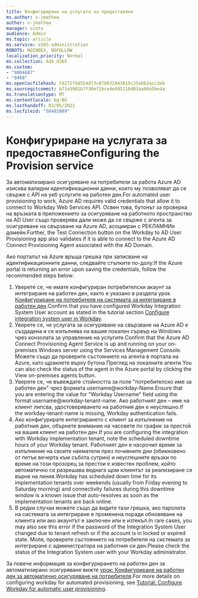 ```yaml
---
title: Конфигуриране на услугата за предоставяне
ms.author: v-jmathew
author: v-jmathew
manager: scotv
audience: Admin
ms.topic: article
ms.service: o365-administration
ROBOTS: NOINDEX, NOFOLLOW
localization_priority: Normal
ms.collection: Adm_O365
ms.custom:
- "9004687"
- "8468"
ms.openlocfilehash: fd272f8d554d73c87b832443815c25ebb2acc3eb
ms.sourcegitcommit: b71e5981b7f30ef2bce4e695118d03aa68a5be4a
ms.translationtype: MT
ms.contentlocale: bg-BG
ms.lasthandoff: 03/05/2021
ms.locfileid: "50481089"
---
```

# <a name="configuring-the-provision-service"></a><span data-ttu-id="4f714-102">Конфигуриране на услугата за предоставяне</span><span class="sxs-lookup"><span data-stu-id="4f714-102">Configuring the Provision service</span></span>

<span data-ttu-id="4f714-103">За автоматизирано осигуряване на потребители за работа Azure AD изисква валидни идентификационни данни, които му позволяват да се свърже с API на уеб услугите на работен ден.</span><span class="sxs-lookup"><span data-stu-id="4f714-103">For automated user provisioning to work, Azure AD requires valid credentials that allow it to connect to Workday Web Services API.</span></span> <span data-ttu-id="4f714-104">Освен това, бутонът за проверка на връзката в приложението за осигуряване на работното пространство на AD User също проверява дали може да се свърже с агента за осигуряване на свързване на Azure AD, асоцииран с РЕКЛАМНИя домейн.</span><span class="sxs-lookup"><span data-stu-id="4f714-104">Further, the Test Connection button on the Workday to AD User Provisioning app also validates if it is able to connect to the Azure AD Connect Provisioning Agent associated with the AD Domain.</span></span>

<span data-ttu-id="4f714-105">Ако порталът на Azure връща грешка при записване на идентификационните данни, следвайте стъпките по-долу:</span><span class="sxs-lookup"><span data-stu-id="4f714-105">If the Azure portal is returning an error upon saving the credentials, follow the recommended steps below:</span></span>

1. <span data-ttu-id="4f714-106">Уверете се, че имате конфигуриран потребителски акаунт за интегриране на работен ден, както е указано в раздела урок [Конфигуриране на потребителя на системата за интегриране в работен ден](https://docs.microsoft.com/azure/active-directory/saas-apps/workday-inbound-tutorial).</span><span class="sxs-lookup"><span data-stu-id="4f714-106">Confirm that you have configured Workday Integration System User account as stated in the tutorial section [Configure integration system user in Workday](https://docs.microsoft.com/azure/active-directory/saas-apps/workday-inbound-tutorial).</span></span>
2. <span data-ttu-id="4f714-107">Уверете се, че услугата за осигуряване на свързване на Azure AD е създадена и се изпълнява на вашия локален сървър на Windows чрез конзолата за управление на услугите.</span><span class="sxs-lookup"><span data-stu-id="4f714-107">Confirm that the Azure AD Connect Provisioning Agent Service is up and running on your on-premises Windows server using the Services Management Console.</span></span> <span data-ttu-id="4f714-108">Можете също да проверите състоянието на агента в портала на Azure, като щракнете върху бутона Преглед на локалните агенти.</span><span class="sxs-lookup"><span data-stu-id="4f714-108">You can also check the status of the agent in the Azure portal by clicking the View on-premises agents button.</span></span>
3. <span data-ttu-id="4f714-109">Уверете се, че въвеждате стойността за поле "потребителско име за работен ден" чрез формата username@workday-Name.</span><span class="sxs-lookup"><span data-stu-id="4f714-109">Ensure that you are entering the value for "Workday Username" field using the format username@workday-tenant-name.</span></span> <span data-ttu-id="4f714-110">Ако работният ден – име на клиент липсва, удостоверяването на работния ден е неуспешно.</span><span class="sxs-lookup"><span data-stu-id="4f714-110">If the workday-tenant-name is missing, Workday authentication fails.</span></span>
4. <span data-ttu-id="4f714-111">Ако конфигурирате интегрирането с клиент за изпълнение на работния ден, обърнете внимание на часовете по график за престой на вашия клиент на работен ден.</span><span class="sxs-lookup"><span data-stu-id="4f714-111">If you are configuring the integration with Workday implementation tenant, note the scheduled downtime hours of your Workday tenant.</span></span> <span data-ttu-id="4f714-112">Работният ден е насрочил време за изпълнение на своите наематели през почивните дни (обикновено от петък вечерта към събота сутрин) и неуспешните връзки по време на този прозорец за престои е известен проблем, който автоматично се разрешава веднага щом клиентът за реализиране се върне на линия.</span><span class="sxs-lookup"><span data-stu-id="4f714-112">Workday has scheduled down time for its implementation tenants over weekends (usually from Friday evening to Saturday morning) and connectivity failures during this downtime window is a known issue that auto-resolves as soon as the implementation tenants are back online.</span></span>
5. <span data-ttu-id="4f714-113">В редки случаи можете също да видите тази грешка, ако паролата на системата за интегриране е променена поради обновяване на клиента или ако акаунтът е заключен или е изтекъл.</span><span class="sxs-lookup"><span data-stu-id="4f714-113">In rare cases, you may also see this error if the password of the Integration System User changed due to tenant refresh or if the account is in locked or expired state.</span></span> <span data-ttu-id="4f714-114">Моля, проверете състоянието на потребителя на системата за интегриране с администратора на работния си ден.</span><span class="sxs-lookup"><span data-stu-id="4f714-114">Please check the status of the Integration System user with your Workday administrator.</span></span>

<span data-ttu-id="4f714-115">За повече информация за конфигурирането на работен ден за автоматизирано осигуряване вижте [урок: Конфигуриране на работен ден за автоматично осигуряване на потребителя](https://docs.microsoft.com/azure/active-directory/saas-apps/workday-inbound-tutorial).</span><span class="sxs-lookup"><span data-stu-id="4f714-115">For more details on configuring workday for automated provisioning, see [Tutorial: Configure Workday for automatic user provisioning](https://docs.microsoft.com/azure/active-directory/saas-apps/workday-inbound-tutorial).</span></span>
